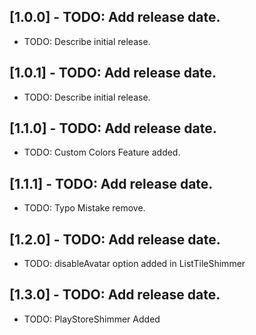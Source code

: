 ## [1.0.0] - TODO: Add release date.

- TODO: Describe initial release.

## [1.0.1] - TODO: Add release date.

- TODO: Describe initial release.

## [1.1.0] - TODO: Add release date.

- TODO: Custom Colors Feature added.

## [1.1.1] - TODO: Add release date.

- TODO: Typo Mistake remove.

## [1.2.0] - TODO: Add release date.

- TODO: disableAvatar option added in ListTileShimmer

## [1.3.0] - TODO: Add release date.

- TODO: PlayStoreShimmer Added
